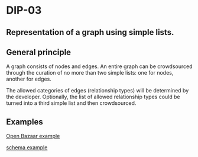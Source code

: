 DIP-03
======

Representation of a graph using simple lists.
------------------------------

## General principle

A graph consists of nodes and edges. An entire graph can be crowdsourced through the curation of no more than two simple lists: one for nodes, another for edges.

The allowed categories of edges (relationship types) will be determined by the developer. Optionally, the list of allowed relationship types could be turned into a third simple list and then crowdsourced.

## Examples

[Open Bazaar example](../examples/open-bazaar-rating-criteria-for-listings.md)

[schema example](../examples/schema.md)
